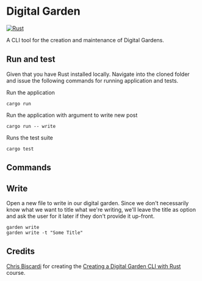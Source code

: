 # Digital Garden

[![Rust](https://github.com/marcusholmgren/digital-garden/actions/workflows/rust.yml/badge.svg)](https://github.com/marcusholmgren/digital-garden/actions/workflows/rust.yml)

A CLI tool for the creation and maintenance of Digital Gardens.

## Run and test

Given that you have Rust installed locally. Navigate into the cloned folder and issue the following commands for running application and tests.

Run the application
```
cargo run
```

Run the application with argument to write new post
```
cargo run -- write
```

Runs the test suite
```
cargo test
```


## Commands

## Write

Open a new file to write in our digital garden.
Since we don't necessarily know what we want to title what we're writing,
we'll leave the title as option and ask the user for it later if they don't provide it up-front. 

```shell
garden write
garden write -t "Some Title"
```


## Credits

[Chris Biscardi](https://egghead.io/instructors/chris-biscardi) for creating the [Creating a Digital Garden CLI with Rust](https://egghead.io/courses/creating-a-digital-garden-cli-with-rust-34b8) course.
